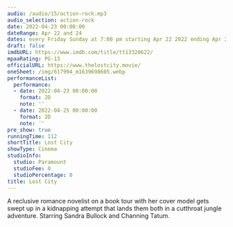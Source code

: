 ```yaml
---
audio: /audio/15/action-rock.mp3
audio_selection: action-rock
date: 2022-04-23 00:00:00
dateRange: Apr 22 and 24
dates: every Friday Sunday at 7:00 pm starting Apr 22 2022 ending Apr 24 2022
draft: false
imdbURL: https://www.imdb.com/title/tt13320622/
mpaaRating: PG-13
officialURL: https://www.thelostcity.movie/
oneSheet: /img/617994_m1639698605.webp
performanceList:
  performance:
  - date: 2022-04-23 00:00:00
    format: 2D
    note: ''
  - date: 2022-04-25 00:00:00
    format: 2D
    note: ''
pre_show: true
runningTime: 112
shortTitle: Lost City
showType: Cinema
studioInfo:
  studio: Paramount
  studioFee: 0
  studioPercentage: 0
title: Lost City
---
```


A reclusive romance novelist on a book tour with her cover model gets swept up in a kidnapping attempt that lands them both in a cutthroat jungle adventure. Starring Sandra Bullock and Channing Tatum.
